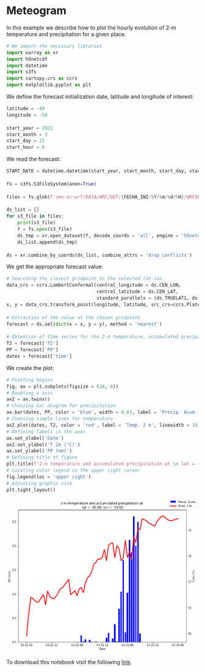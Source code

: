 # Meteogram

In this example we describe how to plot the hourly evolution of 2-m temperature and precipitation for a given place.


```python
# We import the necessary libraries
import xarray as xr
import h5netcdf
import datetime
import s3fs
import cartopy.crs as ccrs
import matplotlib.pyplot as plt
```

We define the forecast initialization date, latitude and longitude of interest:


```python
latitude = -40
longitude = -50

start_year = 2022
start_month = 3
start_day = 21
start_hour = 0
```

We read the forecast:


```python
START_DATE = datetime.datetime(start_year, start_month, start_day, start_hour)

fs = s3fs.S3FileSystem(anon=True)

files = fs.glob(f'smn-ar-wrf/DATA/WRF/DET/{FECHA_INI:%Y/%m/%d/%H}/WRFDETAR_01H_{START_DATE:%Y%m%d_%H}_*.nc')

ds_list = []
for s3_file in files:
    print(s3_file)
    f = fs.open(s3_file)
    ds_tmp = xr.open_dataset(f, decode_coords = 'all', engine = 'h5netcdf')
    ds_list.append(ds_tmp)

ds = xr.combine_by_coords(ds_list, combine_attrs = 'drop_conflicts')
```

We get the appropriate forecast value:


```python
# Searching the closest gridpoint to the selected lat-lon 
data_crs = ccrs.LambertConformal(central_longitude = ds.CEN_LON, 
                                 central_latitude = ds.CEN_LAT, 
                                 standard_parallels = (ds.TRUELAT1, ds.TRUELAT2))
x, y = data_crs.transform_point(longitude, latitude, src_crs=ccrs.PlateCarree())

# Extraction of the value at the chosen gridpoint
forecast = ds.sel(dict(x = x, y = y), method = 'nearest')

# Obtention of time series for the 2-m temperature, accumulated precipitation and dates 
T2 = forecast['T2']
PP = forecast['PP']
dates = forecast['time']
```

We create the plot:


```python
# Plotting begins
fig, ax = plt.subplots(figsize = (10, 8))
# Doubling x axis
ax2 = ax.twinx()
# Choosing bar diagram for precipitation 
ax.bar(dates, PP, color = 'blue', width = 0.03, label = 'Precip. Acum.')
# Choosing simple lines for temperature
ax2.plot(dates, T2, color = 'red', label = 'Temp. 2 m', linewidth = 3)
# Defining labels in the axes 
ax.set_xlabel('Date')
ax2.set_ylabel('T 2m (°C)')
ax.set_ylabel('PP (mm)')
# Defining title of figure 
plt.title(f'2-m temperature and accumulated precipitation at \n lat = {latitude:0.2f}, lon = {longitude:0.2f}')
# Locating color legend in the upper right corner 
fig.legend(loc = 'upper right')
# Adjusting graphic size
plt.tight_layout()
```

![png](../figuras/meteogram.png)
    
To download this notebook visit the following [link](../notebooks/Meteogram.ipynb).
    

    

